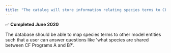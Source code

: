 ```yaml
---
title: "The catalog will store information relating species terms to CF programs &#x2705;"
---
```


&#x2705; **Completed June 2020**

The database should be able to map species terms to other model entities such that a user can answer questions like 'what species are shared between CF Programs A and B?'.
